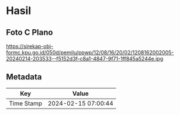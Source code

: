 # Hasil

## Foto C Plano

https://sirekap-obj-formc.kpu.go.id/050d/pemilu/ppwp/12/08/16/20/02/1208162002005-20240214-203533--f5152d3f-c8a1-4847-9f71-1ff845a5244e.jpg


## Metadata

| Key        | Value               |
| ---------- | ------------------- |
| Time Stamp | 2024-02-15 07:00:44 |



